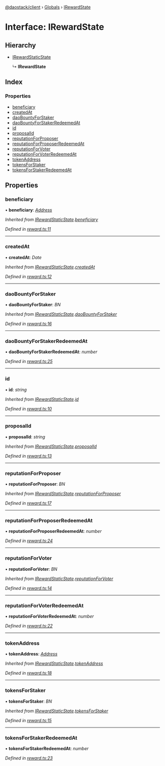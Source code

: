 [@daostack/client](../README.md) › [Globals](../globals.md) › [IRewardState](irewardstate.md)

# Interface: IRewardState

## Hierarchy

* [IRewardStaticState](irewardstaticstate.md)

  ↳ **IRewardState**

## Index

### Properties

* [beneficiary](irewardstate.md#beneficiary)
* [createdAt](irewardstate.md#createdat)
* [daoBountyForStaker](irewardstate.md#daobountyforstaker)
* [daoBountyForStakerRedeemedAt](irewardstate.md#daobountyforstakerredeemedat)
* [id](irewardstate.md#id)
* [proposalId](irewardstate.md#proposalid)
* [reputationForProposer](irewardstate.md#reputationforproposer)
* [reputationForProposerRedeemedAt](irewardstate.md#reputationforproposerredeemedat)
* [reputationForVoter](irewardstate.md#reputationforvoter)
* [reputationForVoterRedeemedAt](irewardstate.md#reputationforvoterredeemedat)
* [tokenAddress](irewardstate.md#tokenaddress)
* [tokensForStaker](irewardstate.md#tokensforstaker)
* [tokensForStakerRedeemedAt](irewardstate.md#tokensforstakerredeemedat)

## Properties

###  beneficiary

• **beneficiary**: *[Address](../globals.md#address)*

*Inherited from [IRewardStaticState](irewardstaticstate.md).[beneficiary](irewardstaticstate.md#beneficiary)*

*Defined in [reward.ts:11](https://github.com/daostack/client/blob/7361fcc/src/reward.ts#L11)*

___

###  createdAt

• **createdAt**: *Date*

*Inherited from [IRewardStaticState](irewardstaticstate.md).[createdAt](irewardstaticstate.md#createdat)*

*Defined in [reward.ts:12](https://github.com/daostack/client/blob/7361fcc/src/reward.ts#L12)*

___

###  daoBountyForStaker

• **daoBountyForStaker**: *BN*

*Inherited from [IRewardStaticState](irewardstaticstate.md).[daoBountyForStaker](irewardstaticstate.md#daobountyforstaker)*

*Defined in [reward.ts:16](https://github.com/daostack/client/blob/7361fcc/src/reward.ts#L16)*

___

###  daoBountyForStakerRedeemedAt

• **daoBountyForStakerRedeemedAt**: *number*

*Defined in [reward.ts:25](https://github.com/daostack/client/blob/7361fcc/src/reward.ts#L25)*

___

###  id

• **id**: *string*

*Inherited from [IRewardStaticState](irewardstaticstate.md).[id](irewardstaticstate.md#id)*

*Defined in [reward.ts:10](https://github.com/daostack/client/blob/7361fcc/src/reward.ts#L10)*

___

###  proposalId

• **proposalId**: *string*

*Inherited from [IRewardStaticState](irewardstaticstate.md).[proposalId](irewardstaticstate.md#proposalid)*

*Defined in [reward.ts:13](https://github.com/daostack/client/blob/7361fcc/src/reward.ts#L13)*

___

###  reputationForProposer

• **reputationForProposer**: *BN*

*Inherited from [IRewardStaticState](irewardstaticstate.md).[reputationForProposer](irewardstaticstate.md#reputationforproposer)*

*Defined in [reward.ts:17](https://github.com/daostack/client/blob/7361fcc/src/reward.ts#L17)*

___

###  reputationForProposerRedeemedAt

• **reputationForProposerRedeemedAt**: *number*

*Defined in [reward.ts:24](https://github.com/daostack/client/blob/7361fcc/src/reward.ts#L24)*

___

###  reputationForVoter

• **reputationForVoter**: *BN*

*Inherited from [IRewardStaticState](irewardstaticstate.md).[reputationForVoter](irewardstaticstate.md#reputationforvoter)*

*Defined in [reward.ts:14](https://github.com/daostack/client/blob/7361fcc/src/reward.ts#L14)*

___

###  reputationForVoterRedeemedAt

• **reputationForVoterRedeemedAt**: *number*

*Defined in [reward.ts:22](https://github.com/daostack/client/blob/7361fcc/src/reward.ts#L22)*

___

###  tokenAddress

• **tokenAddress**: *[Address](../globals.md#address)*

*Inherited from [IRewardStaticState](irewardstaticstate.md).[tokenAddress](irewardstaticstate.md#tokenaddress)*

*Defined in [reward.ts:18](https://github.com/daostack/client/blob/7361fcc/src/reward.ts#L18)*

___

###  tokensForStaker

• **tokensForStaker**: *BN*

*Inherited from [IRewardStaticState](irewardstaticstate.md).[tokensForStaker](irewardstaticstate.md#tokensforstaker)*

*Defined in [reward.ts:15](https://github.com/daostack/client/blob/7361fcc/src/reward.ts#L15)*

___

###  tokensForStakerRedeemedAt

• **tokensForStakerRedeemedAt**: *number*

*Defined in [reward.ts:23](https://github.com/daostack/client/blob/7361fcc/src/reward.ts#L23)*
